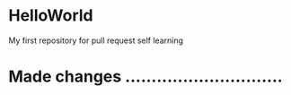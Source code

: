 # HelloWorld
My first repository for pull request self learning

Made changes ..............................
====================================================================================================================================================================================================================================================================================
